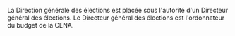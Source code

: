 La Direction générale des élections est placée sous l'autorité d'un Directeur général des élections. Le Directeur général des élections est l'ordonnateur du budget de la CENA.